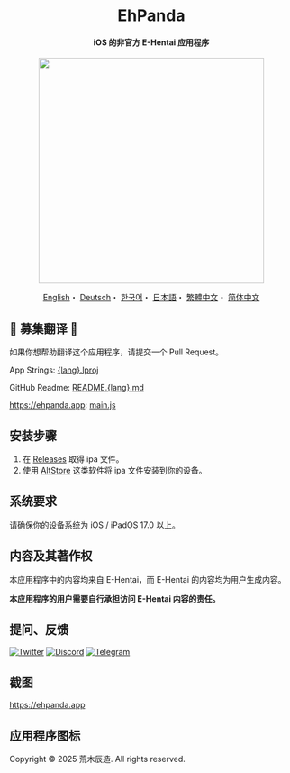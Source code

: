<h1 align="center">EhPanda</h1>

<h4 align="center">iOS 的非官方 E-Hentai 应用程序</h4>

<p align="center">
<img src="https://user-images.githubusercontent.com/31207151/105609404-0acbff00-5de4-11eb-9e88-f3c6e0ba9d44.png" width="400"></img>
</p>

<p align="center">
  <a href="/README.md">English</a>・
  <a href="/READMEs/README.de.md">Deutsch</a>・
  <a href="/READMEs/README.ko.md">한국어</a>・
  <a href="/READMEs/README.jpn.md">日本語</a>・
  <a href="/READMEs/README.cht.md">繁體中文</a>・
  <a href="/READMEs/README.chs.md">简体中文</a>
</p>

## 📢 募集翻译 📢
如果你想帮助翻译这个应用程序，请提交一个 Pull Request。

App Strings: [{lang}.lproj](/EhPanda/App)

GitHub Readme: [README.{lang}.md](/READMEs)

https://ehpanda.app: [main.js](https://github.com/EhPanda-Team/ehpanda-website/blob/main/src/main.js)

## 安装步骤
1. 在 [Releases](https://github.com/EhPanda-Team/EhPanda/releases) 取得 ipa 文件。
2. 使用 [AltStore](https://altstore.io) 这类软件将 ipa 文件安装到你的设备。

## 系统要求
请确保你的设备系统为 iOS / iPadOS 17.0 以上。

## 内容及其著作权
本应用程序中的内容均来自 E-Hentai，而 E-Hentai 的内容均为用户生成内容。

**本应用程序的用户需要自行承担访问 E-Hentai 内容的责任。**

## 提问、反馈
[![Twitter](https://img.shields.io/badge/Twitter-2CA5E0?style=for-the-badge&logo=twitter&logoColor=white)](https://twitter.com/ehpandaapp)
[![Discord](https://img.shields.io/badge/Discord-7289DA?style=for-the-badge&logo=discord&logoColor=white)](https://discord.gg/BSBE9FCBTq)
[![Telegram](https://img.shields.io/badge/Telegram-858585?style=for-the-badge&logo=telegram&logoColor=white)](https://t.me/ehpanda)

## 截图
https://ehpanda.app

## 应用程序图标
Copyright © 2025 荒木辰造. All rights reserved.
